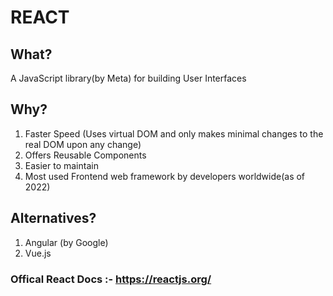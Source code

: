 # REACT 

## What?
A JavaScript library(by Meta) for building User Interfaces

## Why?
1. Faster Speed (Uses virtual DOM and only makes minimal changes to the real DOM upon any change)
2. Offers Reusable Components
3. Easier to maintain
4. Most used Frontend web framework by developers worldwide(as of 2022)

## Alternatives?
1. Angular (by Google)
2. Vue.js

### Offical React Docs :- https://reactjs.org/

